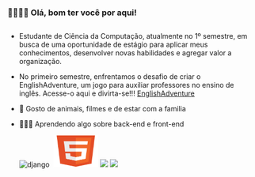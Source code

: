 
### 🫱🏼‍🫲🏻 Olá, bom ter você por aqui!
##

- Estudante de Ciência da Computação, atualmente no 1º semestre, em busca de uma oportunidade de estágio para aplicar meus conhecimentos, desenvolver novas habilidades e agregar valor a organização.

- No primeiro semestre, enfrentamos o desafio de criar o EnglishAdventure, um jogo para auxiliar professores no ensino de inglês.
Acesse-o aqui e divirta-se!!! [EnglishAdventure](https://github.com/UNIVEM-BCC-BSI/EnglishAdventure)


- 💙 Gosto de animais, filmes e de estar com a familia

- 🧑🏻‍💻 Aprendendo algo sobre back-end e front-end

  <div>
      <img src="https://img-c.udemycdn.com/course/750x422/4884438_ce79_2.jpg" title="django" alt="django" width="110" height="70"/>&nbsp;
      <img src="https://github.com/devicons/devicon/blob/master/icons/html5/html5-original.svg" title="HTML5" alt="HTML" width="90" height="65/>&nbsp;
  
  </div>


---
<div align = "left">
<img height - "200em" src="https://github-readme-stats.vercel.app/api/top-langs/?username=JoaoGaiato&show_icons=true&theme=blue-green&count_private=true"/>
<img height - "200em" src="https://github-readme-stats.vercel.app/api?username=JoaoGaiato&show_icons=true&show_icons=true&theme=blue-green&count_private=true" />
</div>
